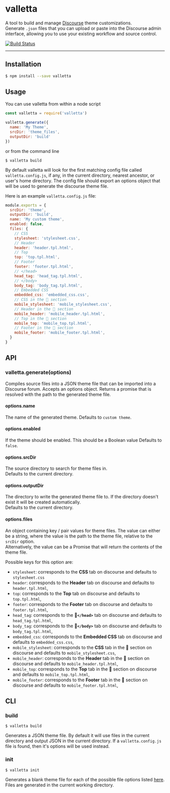 # valletta

A tool to build and manage [Discourse](https://discourse.org) theme customizations.  
Generate `.json` files that you can upload or paste into the Discourse admin
interface, allowing you to use your existing workflow and source control.

[![Build Status](https://travis-ci.org/resin-io/valletta.svg?branch=master)](https://travis-ci.org/resin-io/valletta)

***

## Installation

```sh 
$ npm install --save valletta
```

## Usage

You can use valletta from within a node script

```js
const valletta = require('valletta')

valletta.generate({
  name: 'My Theme',
  srcDir: 'theme_files',
  outputDir: 'build'
})
```

or from the command line

```
$ valletta build
```

By default valletta will look for the first matching config file called
`valletta.config.js`, if any, in the current directory, nearest ancestor, or 
user's home directory. 
The config file should export an options object that will be used to
generate the discourse theme file.

Here is an example `valletta.config.js` file:

```js
module.exports = {
  srcDir: 'theme',
  outputDir: 'build',
  name: 'My custom theme',
  enabled: false,
  files: {
    // CSS
    stylesheet: 'stylesheet.css',
    // Header
    header: 'header.tpl.html',
    // Top
    top: 'top.tpl.html',
    // Footer
    footer: 'footer.tpl.html',
    // </head>
    head_tag: 'head_tag.tpl.html',
    // </body>
    body_tag: 'body_tag.tpl.html',
    // Embedded CSS
    embedded_css: 'embedded_css.css',
    // CSS in the 📱 section
    mobile_stylesheet: 'mobile_stylesheet.css',
    // Header in the 📱 section
    mobile_header: 'mobile_header.tpl.html',
    // Top in the 📱 section
    mobile_top: 'mobile_top.tpl.html',
    // Footer in the 📱 section
    mobile_footer: 'mobile_footer.tpl.html',
  }
}
```

## API

### valletta.generate(options)

Compiles source files into a JSON theme file that can be imported into
a Discourse forum. Accepts an options object. Returns a promise that is resolved
with the path to the generated theme file.

#### options.name
The name of the generated theme.
Defaults to `custom theme`.

#### options.enabled
If the theme should be enabled. This should be a Boolean value
Defaults to `false`.

#### options.srcDir
The source directory to search for theme files in.  
Defaults to the current directory.

#### options.outputDir
The directory to write the generated theme file to. If the directory
doesn't exist it will be created automatically.  
Defaults to the current directory.

#### <a name="options_files"></a>options.files
An object containing key / pair values for theme files.
The value can either be a string, where the value
is the path to the theme file, relative to the `srcDir` option.  
Alternatively, the value can be a Promise that will return the contents of
the theme file.

Possible keys for this option are:

* `stylesheet`: corresponds to the **CSS** tab on discourse and defaults to `stylesheet.css`
* `header`: corresponds to the **Header** tab on discourse and defaults to `header.tpl.html`,
* `top`: corresponds to the **Top** tab on discourse and defaults to `top.tpl.html`,
* `footer`: corresponds to the **Footer** tab on discourse and defaults to `footer.tpl.html`,
* `head_tag`: corresponds to the **📄`</head>`** tab on discourse and defaults to `head_tag.tpl.html`,
* `body_tag`: corresponds to the **📄`</body>`** tab on discourse and defaults to `body_tag.tpl.html`,
* `embedded_css`: corresponds to the **Embedded CSS** tab on discourse and defaults to `embedded_css.css`,
* `mobile_stylesheet`: corresponds to the **CSS** tab in the 📱 section on discourse and defaults to `mobile_stylesheet.css`,
* `mobile_header`: corresponds to the **Header** tab in the 📱 section on discourse and defaults to `mobile_header.tpl.html`,
* `mobile_top`: corresponds to the **Top** tab in the 📱 section on discourse and defaults to `mobile_top.tpl.html`,
* `mobile_footer`: corresponds to the **Footer** tab in the 📱 section on discourse and defaults to `mobile_footer.tpl.html`,

## CLI

### build

```
$ valletta build
```

Generates a JSON theme file. By default it will use files in the current 
directory and output JSON in the current directory. If a `valletta.config.js` 
file is found, then it's options will be used instead.

### init

```
$ valletta init
```

Generates a blank theme file for each of the possible file options listed
[here](#options_files). Files are generated in the current working directory.

